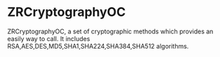 # ZRCryptographyOC
ZRCryptographyOC, a set of cryptographic methods which provides an easily way to call. It includes RSA,AES,DES,MD5,SHA1,SHA224,SHA384,SHA512 algorithms.
